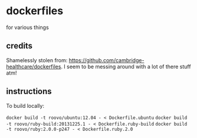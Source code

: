 # dockerfiles
for various things

## credits
Shamelessly stolen from: https://github.com/cambridge-healthcare/dockerfiles.
I seem to be messing around with a lot of there stuff atm!

## instructions

To build locally:

`docker build -t roovo/ubuntu:12.04 - < Dockerfile.ubuntu`
`docker build -t roovo/ruby-build:20131225.1 - < Dockerfile.ruby-build`
`docker build -t roovo/ruby:2.0.0-p247 - < Dockerfile.ruby.2.0`

